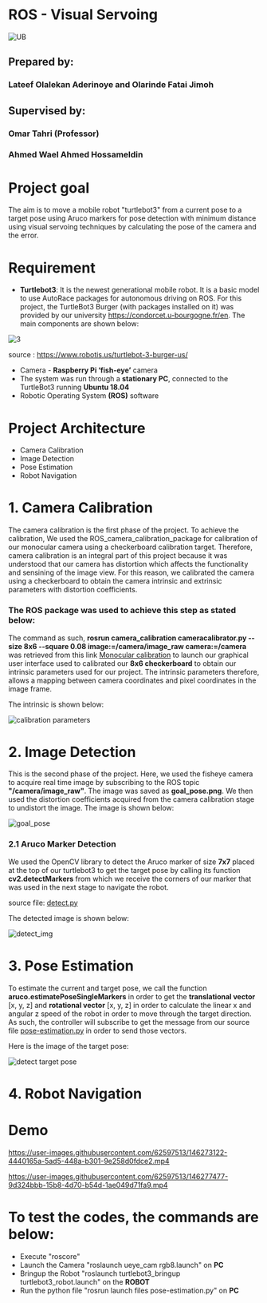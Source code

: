 # ROS - Visual Servoing

![UB](https://user-images.githubusercontent.com/62597513/145659645-9ab35c4d-694e-499d-8fad-6bf1091d32ec.jpeg)

## Prepared by:
### Lateef Olalekan Aderinoye and Olarinde Fatai Jimoh

## Supervised by: 
   ###            Omar Tahri (Professor)
   ###            Ahmed Wael Ahmed Hossameldin

   

# Project goal
The aim is to move a mobile robot "turtlebot3" from a current pose to a target pose using Aruco markers for pose detection with minimum distance using visual servoing techniques by calculating the pose of the camera and the error.
 
 # Requirement 
- **Turtlebot3**: It is the newest generational mobile robot. It is a basic model to use AutoRace packages for autonomous driving on ROS. For this project, the TurtleBot3 Burger (with packages installed on it) was  provided by our university https://condorcet.u-bourgogne.fr/en.  The main components are shown below: 

![3](https://user-images.githubusercontent.com/62597513/145630186-4da6bcb0-b4aa-4c0d-b006-39453fabb56b.png)

source : https://www.robotis.us/turtlebot-3-burger-us/


- Camera - **Raspberry Pi ‘fish-eye’** camera
- The system was run through a **stationary PC**, connected to the TurtleBot3 running **Ubuntu 18.04**
- Robotic Operating System **(ROS)** software


# Project Architecture 
- Camera Calibration
- Image Detection
- Pose Estimation
- Robot Navigation


# 1. Camera Calibration
The camera  calibration is the first phase of the project. To achieve the calibration, We used the ROS_camera_calibration_package for calibration of our monocular camera using a checkerboard calibration target. Therefore, camera calibration is an integral part of this project because it was understood that our camera has distortion which affects the functionality and sensining of the image view. For this reason, we calibrated the camera using a checkerboard to obtain the camera intrinsic and extrinsic parameters with distortion coefficients.

### The ROS package was used to achieve this step as stated below:
The command as such, **rosrun camera_calibration cameracalibrator.py --size 8x6 --square 0.08 image:=/camera/image_raw camera:=/camera** was retrieved from this link [Monocular calibration](http://wiki.ros.org/camera_calibration/Tutorials/MonocularCalibration) to launch our graphical user interface used to calibrated our **8x6 checkerboard** to obtain our intrinsic parameters used for our project. The intrinsic parameters therefore, allows a mapping between camera coordinates and pixel coordinates in the image frame.

The intrinsic is shown below:

![calibration parameters](https://user-images.githubusercontent.com/62597513/146257300-e954d881-9e4a-4ef2-b118-5e6a87731aba.png)


# 2. Image Detection 

This is the second phase of the project. Here, we used the fisheye camera to acquire real time image by subscribing to the ROS topic **"/camera/image_raw"**. The image was saved as **goal_pose.png**. We then used the distortion coefficients acquired from the camera calibration stage to undistort the image. The image is shown below: 

![goal_pose](https://user-images.githubusercontent.com/62597513/146259814-f4354f2c-3400-4e60-850f-02a537bbb40a.png)


### 2.1 Aruco Marker Detection
We used the OpenCV library to detect the Aruco marker of size **7x7** placed at the top of our turtlebot3 to get the target pose by calling its function **cv2.detectMarkers** from which we receive the corners of our marker that was used in the next stage to navigate the robot. 

source file: [detect.py](https://github.com/jimohola/Visual_Servoing_project/blob/main/launch%20files/detect.py)

The detected image is shown below:

![detect_img](https://user-images.githubusercontent.com/62597513/146269872-b68618c9-fd22-40d2-a484-7b1abe7f6337.png)



# 3. Pose Estimation

To estimate the current and target pose, we call the function **aruco.estimatePoseSingleMarkers** in order to get the  **translational vector** [x, y, z] and **rotational vector** [x, y, z] in order to calculate the linear x and angular z speed of the robot in order to move through the target direction. As such, the controller will subscribe to get the  message from our source file [pose-estimation.py](https://github.com/jimohola/Visual_Servoing_project/blob/main/launch%20files/pose-estimation.py) in order to send those vectors.

Here is the image of the target pose:

![detect target pose](https://user-images.githubusercontent.com/62597513/146269854-677edffa-9cd0-4e97-bcb3-3bcdd4350181.png)



# 4. Robot Navigation 


# Demo

https://user-images.githubusercontent.com/62597513/146273122-4440165a-5ad5-448a-b301-9e258d0fdce2.mp4


https://user-images.githubusercontent.com/62597513/146277477-9d324bbb-15b8-4d70-b54d-1ae049d71fa9.mp4


# To test the codes, the commands are below:
- Execute "roscore"
- Launch the Camera "roslaunch ueye_cam rgb8.launch" on **PC**
- Bringup the Robot "roslaunch turtlebot3_bringup turtlebot3_robot.launch" on the **ROBOT**
- Run the python file "rosrun launch files pose-estimation.py" on **PC**



